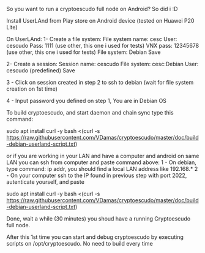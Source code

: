 So you want to run a cryptoescudo full node on Android? So did i :D

Install UserLAnd from Play store on Android device (tested on Huawei P20 Lite)


On UserLAnd:
 1- Create a file system:
  File system name: cesc
  User: cescudo
  Pass: 1111 (use other, this one i used for tests)
  VNX pass: 12345678 (use other, this one i used for tests)
  File system: Debian
  Save 
  
 2- Create a session:
  Session name: cescudo
  File system: cesc:Debian
  User: cescudo (predefined)
  Save
  
 3 - Click on session created in step 2 to ssh to debian (wait for file system creation on 1st time)
 
 4 - Input password you defined on step 1, You are in Debian OS
 
To build cryptoescudo, and start daemon and chain sync type this command:

 sudo apt install curl -y
 bash <(curl -s https://raw.githubusercontent.com/VDamas/cryptoescudo/master/doc/build-debian-userland-script.txt)
 
or if you are working in your LAN and have a computer and android on same LAN you can ssh from computer and paste command above:
 1 - On debian, type command: ip addr, you should find a local LAN address like 192.168.* 
 2 - On your computer ssh to the IP found in previous step with port 2022, autenticate yourself, and paste 
 
 sudo apt install curl -y
 bash <(curl -s https://raw.githubusercontent.com/VDamas/cryptoescudo/master/doc/build-debian-userland-script.txt)
 
Done, wait a while (30 minutes) you shoud have a running Cryptoescudo full node.

After this 1st time you can start and debug cryptoescudo by executing scripts on /opt/cryptoescudo. No need to build every time

